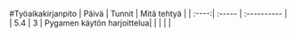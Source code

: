 #Työaikakirjanpito
| Päivä | Tunnit | Mitä tehtyä |
| :----:| :----- | :---------- |
| 5.4   | 3      | Pygamen käytön harjoittelua|
|       |        | |
